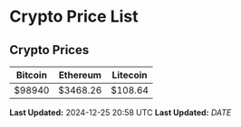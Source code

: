 # Crypto Price List

## Crypto Prices
| Bitcoin | Ethereum | Litecoin |
| ------- | -------- | -------- |
| $98940 | $3468.26 | $108.64 |
**Last Updated:** 2024-12-25 20:58 UTC
**Last Updated:** $DATE$
